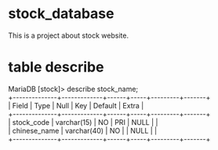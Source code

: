 # stock_database
This is a project about stock website.  

# table describe

MariaDB [stock]> describe stock_name;  
+--------------+-------------+------+-----+---------+-------+  
| Field        | Type        | Null | Key | Default | Extra |  
+--------------+-------------+------+-----+---------+-------+  
| stock_code   | varchar(15) | NO   | PRI | NULL    |       |  
| chinese_name | varchar(40) | NO   |     | NULL    |       |  
+--------------+-------------+------+-----+---------+-------+  
  